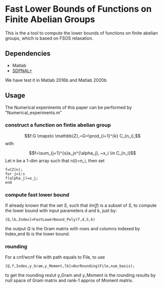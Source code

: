 # Fast Lower Bounds of Functions on Finite Abelian Groups

This is the a tool to compute the lower bounds of functions on finite abelian groups, which is based on FSOS relaxation.  

## Dependencies
- Matlab 
- [SDPNAL+](https://blog.nus.edu.sg/mattohkc/softwares/sdpnalplus/)

We have test it in Matlab 2016b and Matlab 2020b
## Usage
The Numerical experiments of this paper can be performed by "Numerical_experiments.m"

### construct a function on fintie abelian group  
$$f:G \mapsto \mathbb{Z},~G=\prod_{i=1}^{k}  C_{n_i},$$
with 

$$f=\sum_{j=1}^{s}a_jx^{\alpha_j}, ~x_i \in  C_{n_i}$$
Let n be a 1-dim array such that n(i)=n_i, then set
```
f=CZ(n);
for j=1:s
f(alpha_j)=a_j;
end
```
### compute fast lower bound  
If already known that the set $S$, such that $Im(f)$ is a subset of $S$, to compute the lower bound with input parameters d and k, just by:
```
[Q,lb,Index]=FastLowerBound_Poly(f,d,S,k)
```
the output $Q$ is the Gram matrix with rows and columns indexed by Index,and lb is the lower bound.
### rounding
For a cnf/wcnf file with path equals to File, to use
```
[Q,f,Index,y_Gram,y_Moment,lb]=OurRounding(File,num_basis);
```
to get the rounding reslut
y_Gram and y_Moment is the rounding results by null space of Gram matrix and rank-1 approx of Moment matrix.
